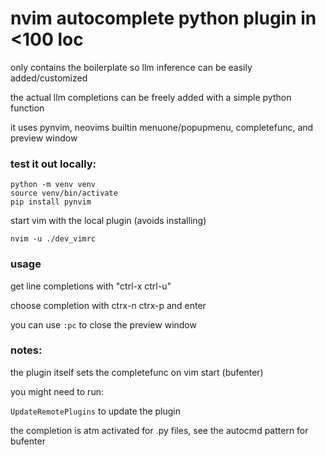 # nvim autocomplete python plugin in <100 loc

only contains the boilerplate  so llm inference can be easily added/customized

the actual llm completions can be freely added with a simple python function

it uses pynvim, neovims builtin menuone/popupmenu, completefunc, and preview window

### test it out locally:

```
python -m venv venv
source venv/bin/activate
pip install pynvim
```

start vim with the local plugin (avoids installing)

```
nvim -u ./dev_vimrc
```

### usage

get line completions with "ctrl-x ctrl-u"

choose completion with ctrx-n ctrx-p and enter

you can use `:pc` to close the preview window

### notes:

the plugin itself sets the completefunc on vim start (bufenter)

you might need to run:

`UpdateRemotePlugins` to update the plugin

the completion is atm activated for .py files, see the autocmd pattern for bufenter
